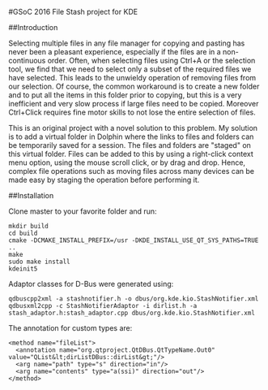 #GSoC 2016 File Stash project for KDE

##Introduction

Selecting multiple files in any file manager for copying and pasting has never been a pleasant experience, especially if the files are in a non-continuous order. Often, when selecting files using Ctrl+A or the selection tool, we find that we need to select only a subset of the required files we have selected. This leads to the unwieldy operation of removing files from our selection. Of course, the common workaround is to create a new folder and to put all the items in this folder prior to copying, but this is a very inefficient and very slow process if large files need to be copied. Moreover Ctrl+Click requires fine motor skills to not lose the entire selection of files.

This is an original project with a novel solution to this problem. My solution is to add a virtual folder in Dolphin where the links to files and folders can be temporarily saved for a session. The files and folders are "staged" on this virtual folder. Files can be added to this by using a right-click context menu option, using the mouse scroll click, or by drag and drop. Hence, complex file operations such as moving files across many devices can be made easy by staging the operation before performing it.

##Installation

Clone master to your favorite folder and run:

```
mkdir build
cd build
cmake -DCMAKE_INSTALL_PREFIX=/usr -DKDE_INSTALL_USE_QT_SYS_PATHS=TRUE ..
make
sudo make install
kdeinit5
```

Adaptor classes for D-Bus were generated using:

```
qdbuscpp2xml -a stashnotifier.h -o dbus/org.kde.kio.StashNotifier.xml
qdbusxml2cpp -c StashNotifierAdaptor -i dirlist.h -a stash_adaptor.h:stash_adaptor.cpp dbus/org.kde.kio.StashNotifier.xml
```

The annotation for custom types are:

```
<method name="fileList">
  <annotation name="org.qtproject.QtDBus.QtTypeName.Out0" value="QList&lt;dirListDBus::dirList&gt;"/>
  <arg name="path" type="s" direction="in"/>
  <arg name="contents" type="a(ssi)" direction="out"/>
</method>
```
